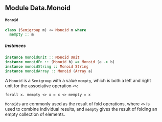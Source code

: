 ## Module Data.Monoid

#### `Monoid`

``` purescript
class (Semigroup m) <= Monoid m where
  mempty :: m
```

##### Instances
``` purescript
instance monoidUnit :: Monoid Unit
instance monoidFn :: (Monoid b) => Monoid (a -> b)
instance monoidString :: Monoid String
instance monoidArray :: Monoid (Array a)
```

A `Monoid` is a `Semigroup` with a value `mempty`, which is both a
left and right unit for the associative operation `<>`:

```text
forall x. mempty <> x = x <> mempty = x
```

`Monoid`s are commonly used as the result of fold operations, where
`<>` is used to combine individual results, and `mempty` gives the result
of folding an empty collection of elements.


